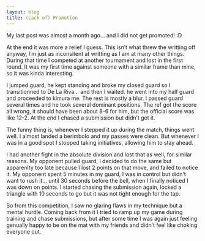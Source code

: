 ```yaml
---
layout: blog
title: (Lack of) Promotion
---
```

My last post was almost a month ago… and I did not get promoted! :D

At the end it was more a relief I guess. This isn’t what threw the writting off anyway, I’m just as inconsitent at writting as I am at many other things. During that time I competed at another tournament and lost in the first round. It was my first time against someone with a similar frame than mine, so it was kinda interesting.

I jumped guard, he kept standing and broke my closed guard so I transitionned to De La Riva… and then I waited. he went into my half guard and proceeded to kimura me. The rest is mostly a blur. I passed guard several times and he took several dominant positions. The ref got the score all wrong, it should have been about 8-6 for him, but the official score was like 12-2. At the end I chased a submission but didn’t get it.

The funny thing is, whenever I stepped it up during the match, things went well. I almost landed a berimbolo and my passes were clean. But whenever I was in a good spot I stopped taking initiatives, allowing him to stay ahead.

I had another fight in the absolute division and lost that as well, for similar reasons. My opponent pulled guard, I decided to do the same but apparenlty too late because I lost 2 points on that move, and failed to notice it. My opponent spent 5 minutes in my guard, I was in control but didn’t want to rush it… until 30 seconds before the bell, when I finally noticed I was down on points. I started chasing the submission again, locked a triangle with 10 seconds to go but it was not tight enough for the tap.

So from this competition, I saw no glaring flaws in my technique but a mental hurdle. Coming back from it I tried to ramp up my game during training and chase submissions, but after some time I was again just feeling genually happy to be on the mat with my friends and didn’t feel like choking everyone out.